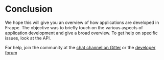 <!-- base_template: frappe_io/www/frappe/frappe_base.html --><!-- add-breadcrumbs -->
# Conclusion


We hope this will give you an overview of how applications are developed in Frappe. The objective was to briefly touch on the various aspects of application development and give a broad overview. To get help on specific issues, look at the API.

For help, join the community at the [chat channel on Gitter](https://gitter.im/frappe/erpnext) or the [developer forum](https://discuss.erpnext.com)

